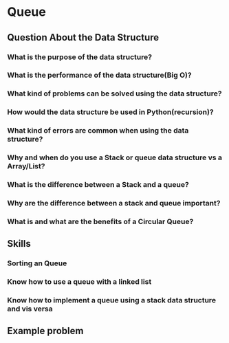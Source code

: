 # Queue

## Question About the Data Structure

### What is the purpose of the data structure?
### What is the performance of the data structure(Big O)?
### What kind of problems can be solved using the data structure?
### How would the data structure be used in Python(recursion)?
### What kind of errors are common when using the data structure?
### Why and when do you use a Stack or queue data structure vs a Array/List?
### What is the difference between a Stack and a queue?
### Why are the difference between a stack and queue important?
### What is and what are the benefits of a Circular Queue?

## Skills

### Sorting an Queue
### Know how to use a queue with a linked list
### Know how to implement a queue using a stack data structure and vis versa 

## Example problem
